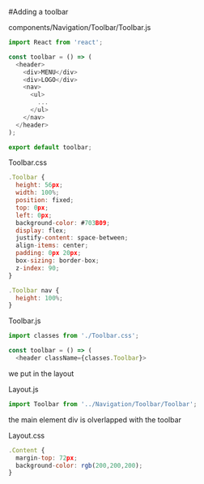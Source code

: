 #Adding a toolbar

components/Navigation/Toolbar/Toolbar.js

```js
import React from 'react';

const toolbar = () => (
  <header>
    <div>MENU</div>
    <div>LOGO</div>
    <nav>
      <ul>
        ...
      </ul>
    </nav>
  </header>
);

export default toolbar;
```

Toolbar.css

```js
.Toolbar {
  height: 56px;
  width: 100%;
  position: fixed;
  top: 0px;
  left: 0px;
  background-color: #703B09;
  display: flex;
  justify-content: space-between;
  align-items: center;
  padding: 0px 20px;
  box-sizing: border-box;
  z-index: 90;
}

.Toolbar nav {
  height: 100%;
}
```

Toolbar.js

```js
import classes from './Toolbar.css';

const toolbar = () => (
  <header className={classes.Toolbar}>
```

we put in the layout

Layout.js

```js
import Toolbar from '../Navigation/Toolbar/Toolbar';
```

the main element div is olverlapped with the toolbar

Layout.css

```js
.Content {
  margin-top: 72px;
  background-color: rgb(200,200,200);
}
```






